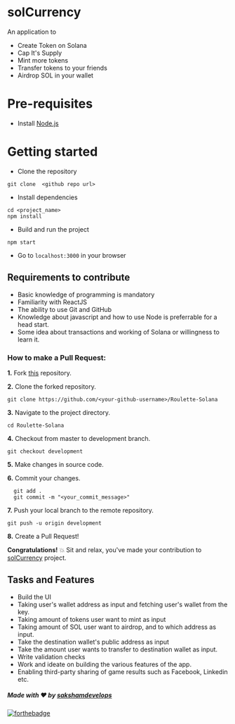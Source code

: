 # solCurrency

An application to 
- Create Token on Solana
- Cap It's Supply
- Mint more tokens
- Transfer tokens to your friends
- Airdrop SOL in your wallet


# Pre-requisites
- Install [Node.js](https://nodejs.org/en/)


# Getting started
- Clone the repository
```
git clone  <github repo url>
```
- Install dependencies
```
cd <project_name>
npm install
```
- Build and run the project
```
npm start
```
- Go to `localhost:3000` in your browser

## Requirements to contribute

- Basic knowledge of programming is mandatory
- Familiarity with ReactJS
- The ability to use Git and GitHub
- Knowledge about javascript and how to use Node is preferrable for a head start.
- Some idea about transactions and working of Solana or willingness to learn it.

### How to make a Pull Request:

**1.** Fork [this](https://github.com/SakshamDevelops/Roulette-Solana) repository.

**2.** Clone the forked repository.

```terminal
git clone https://github.com/<your-github-username>/Roulette-Solana
```

**3.** Navigate to the project directory.

```terminal
cd Roulette-Solana
```

**4.** Checkout from master to development branch.

```terminal
git checkout development
```
**5.** Make changes in source code.

**6.** Commit your changes.

```terminal
  git add .
  git commit -m "<your_commit_message>"
```

**7.** Push your local branch to the remote repository.

```terminal
git push -u origin development
```

**8.** Create a Pull Request!

**Congratulations!**  :boom: Sit and relax, you've made your contribution to [solCurrency](https://github.com/SakshamDevelops/solCurrency) project.


## Tasks and Features

* Build the UI
* Taking user's wallet address as input and fetching user's wallet from the key.
* Taking amount of tokens user want to mint as input
* Taking amount of SOL user want to airdrop, and to which address as input.
* Take the destination wallet's public address as input
* Take the amount user wants to transfer to destination wallet as input.
* Write validation checks
* Work and ideate on building the various features of the app.
* Enabling third-party sharing of game results such as Facebook, Linkedin etc.

##### Made with ♥ by <a href="https://github.com/sakshamdevelops">sakshamdevelops</a>

[![forthebadge](https://forthebadge.com/images/badges/built-with-love.svg)](https://github.com/sakshamdevelops)

